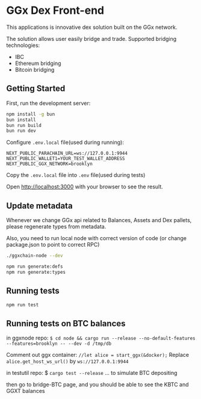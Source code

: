 # GGx Dex Front-end

This applications is innovative dex solution built on the GGx network.

The solution allows user easily bridge and trade.
Supported bridging technologies:

* IBC
* Ethereum bridging
* Bitcoin bridging

## Getting Started

First, run the development server:

```bash
npm install -g bun
bun install
bun run build
bun run dev
```

Configure `.env.local` file(used during running):
```
NEXT_PUBLIC_PARACHAIN_URL=ws://127.0.0.1:9944
NEXT_PUBLIC_WALLET1=YOUR_TEST_WALLET_ADDRESS
NEXT_PUBLIC_GGX_NETWORK=brooklyn
```

Copy the `.env.local` file into `.env` file(used during tests)

Open [http://localhost:3000](http://localhost:3000) with your browser to see the result.

## Update metadata

Whenever we change GGx api related to Balances, Assets and Dex pallets, please regenerate types from metadata.

Also, you need to run local node with correct version of code (or change package.json to point to correct RPC)

```bash
./ggxchain-node --dev

npm run generate:defs
npm run generate:types
```

## Running tests

```bash
npm run test
```

## Running tests on BTC balances
in ggxnode repo: `$ cd node && cargo run --release --no-default-features --features=brooklyn -- --dev -d /tmp/db`

Comment out ggx container: `//let alice = start_ggx(&docker);`
Replace `alice.get_host_ws_url()` by `ws://127.0.0.1:9944`

in testutil repo: $ `cargo test --release`
... to simulate BTC depositing

then go to bridge-BTC page, and you should be able to see the KBTC and GGXT balances